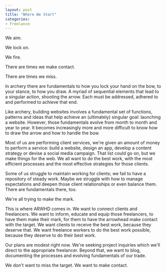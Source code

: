 ```yaml
---
layout: post
title: "Where We Start"
categories:
- Freelance
---
```

We aim.

We lock on.

We fire.

There are times we make contact.

There are times we miss.

In archery there are fundamentals to how you lock your hand on the bow, to your stance, to how you draw. A myriad of sequential elements that lead to a singular action, shooting the arrow. Each must be addressed, adhered to and performed to achieve that end.

Like archery, building websites involves a fundamental set of functions, patterns and ideas that help achieve an (ultimately) singular goal: launching a website. However, those fundamentals evolve from month to month and year to year. It becomes increasingly more and more difficult to know how to draw the arrow and how to handle the bow.

Most of us are performing client services, we're given an amount of money to perform a service: build a website, design an app, develop a content strategy or devise a social media campaign. That list could go on, but we make things for the web. We all want to do the best work, with the most efficient processes and the most effective strategies for those clients.

Some of us struggle to maintain working for clients; we fail to have a repository of steady work. Maybe we struggle with how to manage expectations and deepen those client relationships or even balance them. There are fundamentals there, too.

We're all trying to make the mark.

This is where ARWHD comes in. We want to connect clients and freelancers. We want to inform, educate and equip those freelancers, to have them make their mark, for them to have the arrowhead make contact with the target. We want clients to receive the best work, because they deserve that. We want freelance workers to do the best work possible, because they deserve to do their best work.

Our plans are modest right now. We're seeking project inquiries which we'll direct to the appropriate freelancer. Beyond that, we want to blog, documenting the processes and evolving fundamentals of our trade.

We don't want to miss the target. We want to make contact.
